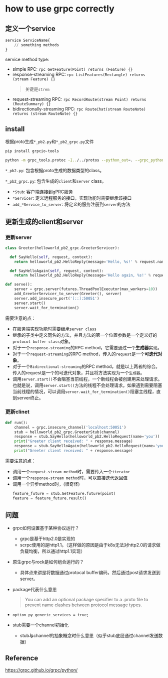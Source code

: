 # how to use grpc correctly

## 定义一个service

```pb
service ServiceName{
    // something methods
}
```

service method type:
- simple RPC: `rpc GetFeature(Point) returns (Feature) {}`
- response-streaming RPC: `rpc ListFeatures(Rectangle) returns (stream Feature) {}`
    > 关键是`strem`
- request-streaming RPC: `rpc RecordRoute(stream Point) returns (RouteSummary) {}`
- bidirectionally-streaming RPC: `rpc RouteChat(stream RouteNote) returns (stream RouteNote) {}`

## install

根据proto生成`*_pb2.py`和`*_pb2_grpc.py`文件
```sh
pip install grpcio-tools

python -m grpc_tools.protoc -I../../protos --python_out=. --grpc_python_out=. ../../protos/route_guide.proto
```

`*_pb2.py`: 包含根据proto生成的数据类型的class。

`*_pb2_grpc.py`: 包含生成的`client`和`server` class。
- `*Stub`: 客户端连接到gPRC服务
- `*Servicer`: 定义远程服务的接口，实现功能时需要继承该接口
- `add_*Service_to_server`: 将定义的服务注册到`server`的方法

## 更新生成的client和server

### 更新server

```py
class Greeter(helloworld_pb2_grpc.GreeterServicer):

  def SayHello(self, request, context):
    return helloworld_pb2.HelloReply(message='Hello, %s!' % request.name)

  def SayHelloAgain(self, request, context):
    return helloworld_pb2.HelloReply(message='Hello again, %s!' % request.name)

def serve():
	server = grpc.server(futures.ThreadPoolExecutor(max_workers=10))
	add_GreeterServicer_to_server(Greeter(), server)
	server.add_insecure_port('[::]:50051')
	server.start()
	server.wait_for_termination()
```

需要注意的点：
- 在服务端实现功能时需要继承`server class`
- 继承的子类中定义同名的方法，并且方法的第一个位置参数是一个定义好的`protocol buffer class`对象。
- 对于一个`response-streaming`的RPC method，它需要通过一个**生成器**实现。
- 对于一个`request-streaming`的RPC method，传入的`request`是一个**可迭代对象**。
- 对于一个`Bidirectional-streaming`的RPC method，就是以上两者的综合。传入的request是一个的可迭代对象，并且将方法实现为一个`生成器`。
- 调用`server.start()`不会阻塞当前线程，一个新线程会被创建用来处理请求。也就是说，调用`server.start()`方法的线程不会处理请求。如果遇到需要阻塞当前线程的情况，可以调用`server.wait_for_termination()`阻塞主线程，直到server终止。

### 更新clinet

```py
def run():
    channel = grpc.insecure_channel('localhost:50051')
    stub = helloworld_pb2_grpc.GreeterStub(channel)
    response = stub.SayHello(helloworld_pb2.HelloRequest(name='you'))
    print("Greeter client received: " + response.message)
    response = stub.SayHelloAgain(helloworld_pb2.HelloRequest(name='you'))
    print("Greeter client received: " + response.message)
```

需要注意的点：
- 调用一个`request-stream method`时，需要传入一个`iterator`
- 调用一个`response-stream method`时，可以直接迭代返回值
- 调用一个异步method时，(很奇怪)
    ```py
    feature_future = stub.GetFeature.future(point)
    feature = feature_future.result()
    ```

## 问题
- grpc如何设置基于某种协议运行？
    - grpc是基于http2.0是实现的
    - scrpc使用的是http1.1。（这样做的原因是由于k8s无法对http2.0的请求做负载均衡，所以通过http1.1实现）
- 原生grpc与rock是如何组合运行的？
    - 具体点来讲是将数据通过protocal buffer编码，然后通过post请求发送到server。
- package代表什么意思
    > You can add an optional package specifier to a .proto file to prevent name clashes between protocol message types.

- `option py_generic_services = true;`
- stub需要一个channel初始化
    - stub与channel的抽象概念时什么意思（似乎stub底层通过channel发送数据）

## Reference

https://grpc.github.io/grpc/python/